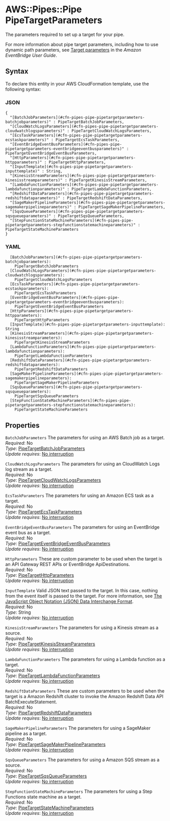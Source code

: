 # AWS::Pipes::Pipe PipeTargetParameters<a name="aws-properties-pipes-pipe-pipetargetparameters"></a>

The parameters required to set up a target for your pipe\.

For more information about pipe target parameters, including how to use dynamic path parameters, see [Target parameters](https://docs.aws.amazon.com/eventbridge/latest/userguide/eb-pipes-event-target.html) in the *Amazon EventBridge User Guide*\.

## Syntax<a name="aws-properties-pipes-pipe-pipetargetparameters-syntax"></a>

To declare this entity in your AWS CloudFormation template, use the following syntax:

### JSON<a name="aws-properties-pipes-pipe-pipetargetparameters-syntax.json"></a>

```
{
  "[BatchJobParameters](#cfn-pipes-pipe-pipetargetparameters-batchjobparameters)" : PipeTargetBatchJobParameters,
  "[CloudWatchLogsParameters](#cfn-pipes-pipe-pipetargetparameters-cloudwatchlogsparameters)" : PipeTargetCloudWatchLogsParameters,
  "[EcsTaskParameters](#cfn-pipes-pipe-pipetargetparameters-ecstaskparameters)" : PipeTargetEcsTaskParameters,
  "[EventBridgeEventBusParameters](#cfn-pipes-pipe-pipetargetparameters-eventbridgeeventbusparameters)" : PipeTargetEventBridgeEventBusParameters,
  "[HttpParameters](#cfn-pipes-pipe-pipetargetparameters-httpparameters)" : PipeTargetHttpParameters,
  "[InputTemplate](#cfn-pipes-pipe-pipetargetparameters-inputtemplate)" : String,
  "[KinesisStreamParameters](#cfn-pipes-pipe-pipetargetparameters-kinesisstreamparameters)" : PipeTargetKinesisStreamParameters,
  "[LambdaFunctionParameters](#cfn-pipes-pipe-pipetargetparameters-lambdafunctionparameters)" : PipeTargetLambdaFunctionParameters,
  "[RedshiftDataParameters](#cfn-pipes-pipe-pipetargetparameters-redshiftdataparameters)" : PipeTargetRedshiftDataParameters,
  "[SageMakerPipelineParameters](#cfn-pipes-pipe-pipetargetparameters-sagemakerpipelineparameters)" : PipeTargetSageMakerPipelineParameters,
  "[SqsQueueParameters](#cfn-pipes-pipe-pipetargetparameters-sqsqueueparameters)" : PipeTargetSqsQueueParameters,
  "[StepFunctionStateMachineParameters](#cfn-pipes-pipe-pipetargetparameters-stepfunctionstatemachineparameters)" : PipeTargetStateMachineParameters
}
```

### YAML<a name="aws-properties-pipes-pipe-pipetargetparameters-syntax.yaml"></a>

```
  [BatchJobParameters](#cfn-pipes-pipe-pipetargetparameters-batchjobparameters): 
    PipeTargetBatchJobParameters
  [CloudWatchLogsParameters](#cfn-pipes-pipe-pipetargetparameters-cloudwatchlogsparameters): 
    PipeTargetCloudWatchLogsParameters
  [EcsTaskParameters](#cfn-pipes-pipe-pipetargetparameters-ecstaskparameters): 
    PipeTargetEcsTaskParameters
  [EventBridgeEventBusParameters](#cfn-pipes-pipe-pipetargetparameters-eventbridgeeventbusparameters): 
    PipeTargetEventBridgeEventBusParameters
  [HttpParameters](#cfn-pipes-pipe-pipetargetparameters-httpparameters): 
    PipeTargetHttpParameters
  [InputTemplate](#cfn-pipes-pipe-pipetargetparameters-inputtemplate): String
  [KinesisStreamParameters](#cfn-pipes-pipe-pipetargetparameters-kinesisstreamparameters): 
    PipeTargetKinesisStreamParameters
  [LambdaFunctionParameters](#cfn-pipes-pipe-pipetargetparameters-lambdafunctionparameters): 
    PipeTargetLambdaFunctionParameters
  [RedshiftDataParameters](#cfn-pipes-pipe-pipetargetparameters-redshiftdataparameters): 
    PipeTargetRedshiftDataParameters
  [SageMakerPipelineParameters](#cfn-pipes-pipe-pipetargetparameters-sagemakerpipelineparameters): 
    PipeTargetSageMakerPipelineParameters
  [SqsQueueParameters](#cfn-pipes-pipe-pipetargetparameters-sqsqueueparameters): 
    PipeTargetSqsQueueParameters
  [StepFunctionStateMachineParameters](#cfn-pipes-pipe-pipetargetparameters-stepfunctionstatemachineparameters): 
    PipeTargetStateMachineParameters
```

## Properties<a name="aws-properties-pipes-pipe-pipetargetparameters-properties"></a>

`BatchJobParameters`  <a name="cfn-pipes-pipe-pipetargetparameters-batchjobparameters"></a>
The parameters for using an AWS Batch job as a target\.  
*Required*: No  
*Type*: [PipeTargetBatchJobParameters](aws-properties-pipes-pipe-pipetargetbatchjobparameters.md)  
*Update requires*: [No interruption](https://docs.aws.amazon.com/AWSCloudFormation/latest/UserGuide/using-cfn-updating-stacks-update-behaviors.html#update-no-interrupt)

`CloudWatchLogsParameters`  <a name="cfn-pipes-pipe-pipetargetparameters-cloudwatchlogsparameters"></a>
The parameters for using an CloudWatch Logs log stream as a target\.  
*Required*: No  
*Type*: [PipeTargetCloudWatchLogsParameters](aws-properties-pipes-pipe-pipetargetcloudwatchlogsparameters.md)  
*Update requires*: [No interruption](https://docs.aws.amazon.com/AWSCloudFormation/latest/UserGuide/using-cfn-updating-stacks-update-behaviors.html#update-no-interrupt)

`EcsTaskParameters`  <a name="cfn-pipes-pipe-pipetargetparameters-ecstaskparameters"></a>
The parameters for using an Amazon ECS task as a target\.  
*Required*: No  
*Type*: [PipeTargetEcsTaskParameters](aws-properties-pipes-pipe-pipetargetecstaskparameters.md)  
*Update requires*: [No interruption](https://docs.aws.amazon.com/AWSCloudFormation/latest/UserGuide/using-cfn-updating-stacks-update-behaviors.html#update-no-interrupt)

`EventBridgeEventBusParameters`  <a name="cfn-pipes-pipe-pipetargetparameters-eventbridgeeventbusparameters"></a>
The parameters for using an EventBridge event bus as a target\.  
*Required*: No  
*Type*: [PipeTargetEventBridgeEventBusParameters](aws-properties-pipes-pipe-pipetargeteventbridgeeventbusparameters.md)  
*Update requires*: [No interruption](https://docs.aws.amazon.com/AWSCloudFormation/latest/UserGuide/using-cfn-updating-stacks-update-behaviors.html#update-no-interrupt)

`HttpParameters`  <a name="cfn-pipes-pipe-pipetargetparameters-httpparameters"></a>
These are custom parameter to be used when the target is an API Gateway REST APIs or EventBridge ApiDestinations\.  
*Required*: No  
*Type*: [PipeTargetHttpParameters](aws-properties-pipes-pipe-pipetargethttpparameters.md)  
*Update requires*: [No interruption](https://docs.aws.amazon.com/AWSCloudFormation/latest/UserGuide/using-cfn-updating-stacks-update-behaviors.html#update-no-interrupt)

`InputTemplate`  <a name="cfn-pipes-pipe-pipetargetparameters-inputtemplate"></a>
Valid JSON text passed to the target\. In this case, nothing from the event itself is passed to the target\. For more information, see [The JavaScript Object Notation \(JSON\) Data Interchange Format](http://www.rfc-editor.org/rfc/rfc7159.txt)\.  
*Required*: No  
*Type*: String  
*Update requires*: [No interruption](https://docs.aws.amazon.com/AWSCloudFormation/latest/UserGuide/using-cfn-updating-stacks-update-behaviors.html#update-no-interrupt)

`KinesisStreamParameters`  <a name="cfn-pipes-pipe-pipetargetparameters-kinesisstreamparameters"></a>
The parameters for using a Kinesis stream as a source\.  
*Required*: No  
*Type*: [PipeTargetKinesisStreamParameters](aws-properties-pipes-pipe-pipetargetkinesisstreamparameters.md)  
*Update requires*: [No interruption](https://docs.aws.amazon.com/AWSCloudFormation/latest/UserGuide/using-cfn-updating-stacks-update-behaviors.html#update-no-interrupt)

`LambdaFunctionParameters`  <a name="cfn-pipes-pipe-pipetargetparameters-lambdafunctionparameters"></a>
The parameters for using a Lambda function as a target\.  
*Required*: No  
*Type*: [PipeTargetLambdaFunctionParameters](aws-properties-pipes-pipe-pipetargetlambdafunctionparameters.md)  
*Update requires*: [No interruption](https://docs.aws.amazon.com/AWSCloudFormation/latest/UserGuide/using-cfn-updating-stacks-update-behaviors.html#update-no-interrupt)

`RedshiftDataParameters`  <a name="cfn-pipes-pipe-pipetargetparameters-redshiftdataparameters"></a>
These are custom parameters to be used when the target is a Amazon Redshift cluster to invoke the Amazon Redshift Data API BatchExecuteStatement\.  
*Required*: No  
*Type*: [PipeTargetRedshiftDataParameters](aws-properties-pipes-pipe-pipetargetredshiftdataparameters.md)  
*Update requires*: [No interruption](https://docs.aws.amazon.com/AWSCloudFormation/latest/UserGuide/using-cfn-updating-stacks-update-behaviors.html#update-no-interrupt)

`SageMakerPipelineParameters`  <a name="cfn-pipes-pipe-pipetargetparameters-sagemakerpipelineparameters"></a>
The parameters for using a SageMaker pipeline as a target\.  
*Required*: No  
*Type*: [PipeTargetSageMakerPipelineParameters](aws-properties-pipes-pipe-pipetargetsagemakerpipelineparameters.md)  
*Update requires*: [No interruption](https://docs.aws.amazon.com/AWSCloudFormation/latest/UserGuide/using-cfn-updating-stacks-update-behaviors.html#update-no-interrupt)

`SqsQueueParameters`  <a name="cfn-pipes-pipe-pipetargetparameters-sqsqueueparameters"></a>
The parameters for using a Amazon SQS stream as a source\.  
*Required*: No  
*Type*: [PipeTargetSqsQueueParameters](aws-properties-pipes-pipe-pipetargetsqsqueueparameters.md)  
*Update requires*: [No interruption](https://docs.aws.amazon.com/AWSCloudFormation/latest/UserGuide/using-cfn-updating-stacks-update-behaviors.html#update-no-interrupt)

`StepFunctionStateMachineParameters`  <a name="cfn-pipes-pipe-pipetargetparameters-stepfunctionstatemachineparameters"></a>
The parameters for using a Step Functions state machine as a target\.  
*Required*: No  
*Type*: [PipeTargetStateMachineParameters](aws-properties-pipes-pipe-pipetargetstatemachineparameters.md)  
*Update requires*: [No interruption](https://docs.aws.amazon.com/AWSCloudFormation/latest/UserGuide/using-cfn-updating-stacks-update-behaviors.html#update-no-interrupt)